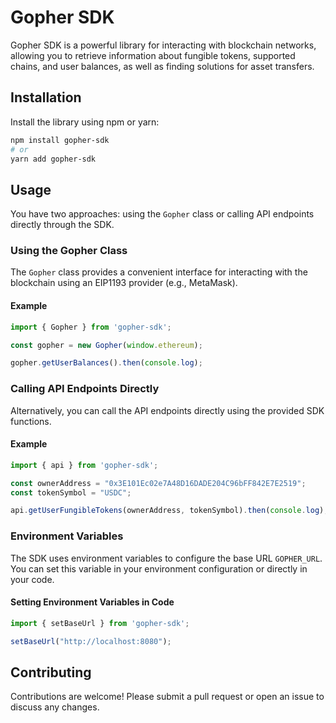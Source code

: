 # Gopher SDK

Gopher SDK is a powerful library for interacting with blockchain networks, allowing you to retrieve information about fungible tokens, supported chains, and user balances, as well as finding solutions for asset transfers.

## Installation

Install the library using npm or yarn:

```bash
npm install gopher-sdk
# or
yarn add gopher-sdk
```

## Usage

You have two approaches: using the `Gopher` class or calling API endpoints directly through the SDK.

### Using the Gopher Class

The `Gopher` class provides a convenient interface for interacting with the blockchain using an EIP1193 provider (e.g., MetaMask).

#### Example

```typescript
import { Gopher } from 'gopher-sdk';

const gopher = new Gopher(window.ethereum);

gopher.getUserBalances().then(console.log);
```

### Calling API Endpoints Directly

Alternatively, you can call the API endpoints directly using the provided SDK functions.

#### Example

```typescript
import { api } from 'gopher-sdk';

const ownerAddress = "0x3E101Ec02e7A48D16DADE204C96bFF842E7E2519";
const tokenSymbol = "USDC";

api.getUserFungibleTokens(ownerAddress, tokenSymbol).then(console.log);
```

### Environment Variables

The SDK uses environment variables to configure the base URL `GOPHER_URL`. You can set this variable in your environment configuration or directly in your code.

#### Setting Environment Variables in Code

```typescript
import { setBaseUrl } from 'gopher-sdk';

setBaseUrl("http://localhost:8080");
```

## Contributing

Contributions are welcome! Please submit a pull request or open an issue to discuss any changes.
